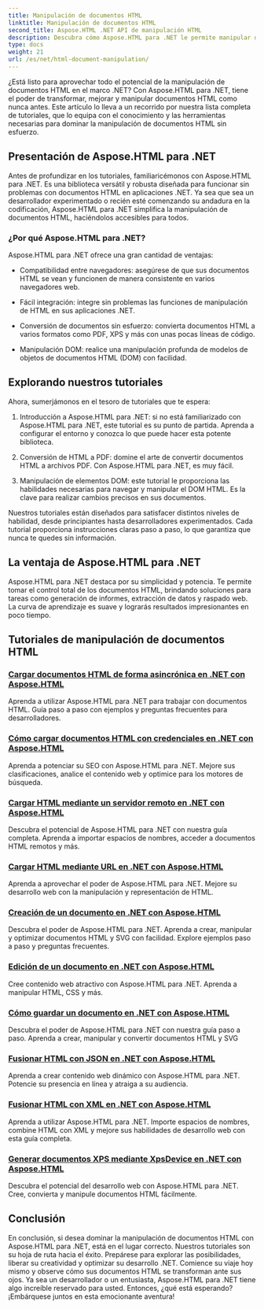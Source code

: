 ```yaml
---
title: Manipulación de documentos HTML
linktitle: Manipulación de documentos HTML
second_title: Aspose.HTML .NET API de manipulación HTML
description: Descubra cómo Aspose.HTML para .NET le permite manipular documentos HTML de manera eficiente. Explore tutoriales que lo guiarán a través del proceso.
type: docs
weight: 21
url: /es/net/html-document-manipulation/
---
```


¿Está listo para aprovechar todo el potencial de la manipulación de documentos HTML en el marco .NET? Con Aspose.HTML para .NET, tiene el poder de transformar, mejorar y manipular documentos HTML como nunca antes. Este artículo lo lleva a un recorrido por nuestra lista completa de tutoriales, que lo equipa con el conocimiento y las herramientas necesarias para dominar la manipulación de documentos HTML sin esfuerzo.

## Presentación de Aspose.HTML para .NET

Antes de profundizar en los tutoriales, familiaricémonos con Aspose.HTML para .NET. Es una biblioteca versátil y robusta diseñada para funcionar sin problemas con documentos HTML en aplicaciones .NET. Ya sea que sea un desarrollador experimentado o recién esté comenzando su andadura en la codificación, Aspose.HTML para .NET simplifica la manipulación de documentos HTML, haciéndolos accesibles para todos.

### ¿Por qué Aspose.HTML para .NET?

Aspose.HTML para .NET ofrece una gran cantidad de ventajas:

- Compatibilidad entre navegadores: asegúrese de que sus documentos HTML se vean y funcionen de manera consistente en varios navegadores web.

- Fácil integración: integre sin problemas las funciones de manipulación de HTML en sus aplicaciones .NET.

- Conversión de documentos sin esfuerzo: convierta documentos HTML a varios formatos como PDF, XPS y más con unas pocas líneas de código.

- Manipulación DOM: realice una manipulación profunda de modelos de objetos de documentos HTML (DOM) con facilidad.

## Explorando nuestros tutoriales

Ahora, sumerjámonos en el tesoro de tutoriales que te espera:

1. Introducción a Aspose.HTML para .NET: si no está familiarizado con Aspose.HTML para .NET, este tutorial es su punto de partida. Aprenda a configurar el entorno y conozca lo que puede hacer esta potente biblioteca.

2. Conversión de HTML a PDF: domine el arte de convertir documentos HTML a archivos PDF. Con Aspose.HTML para .NET, es muy fácil.

3. Manipulación de elementos DOM: este tutorial le proporciona las habilidades necesarias para navegar y manipular el DOM HTML. Es la clave para realizar cambios precisos en sus documentos.

Nuestros tutoriales están diseñados para satisfacer distintos niveles de habilidad, desde principiantes hasta desarrolladores experimentados. Cada tutorial proporciona instrucciones claras paso a paso, lo que garantiza que nunca te quedes sin información.

## La ventaja de Aspose.HTML para .NET

Aspose.HTML para .NET destaca por su simplicidad y potencia. Te permite tomar el control total de los documentos HTML, brindando soluciones para tareas como generación de informes, extracción de datos y raspado web. La curva de aprendizaje es suave y lograrás resultados impresionantes en poco tiempo.

## Tutoriales de manipulación de documentos HTML
### [Cargar documentos HTML de forma asincrónica en .NET con Aspose.HTML](./load-html-doc-asynchronously/)
Aprenda a utilizar Aspose.HTML para .NET para trabajar con documentos HTML. Guía paso a paso con ejemplos y preguntas frecuentes para desarrolladores.
### [Cómo cargar documentos HTML con credenciales en .NET con Aspose.HTML](./load-html-doc-with-credentials/)
Aprenda a potenciar su SEO con Aspose.HTML para .NET. Mejore sus clasificaciones, analice el contenido web y optimice para los motores de búsqueda.
### [Cargar HTML mediante un servidor remoto en .NET con Aspose.HTML](./load-html-using-remote-server/)
Descubra el potencial de Aspose.HTML para .NET con nuestra guía completa. Aprenda a importar espacios de nombres, acceder a documentos HTML remotos y más.
### [Cargar HTML mediante URL en .NET con Aspose.HTML](./load-html-using-url/)
Aprenda a aprovechar el poder de Aspose.HTML para .NET. Mejore su desarrollo web con la manipulación y representación de HTML.
### [Creación de un documento en .NET con Aspose.HTML](./creating-a-document/)
Descubra el poder de Aspose.HTML para .NET. Aprenda a crear, manipular y optimizar documentos HTML y SVG con facilidad. Explore ejemplos paso a paso y preguntas frecuentes.
### [Edición de un documento en .NET con Aspose.HTML](./editing-a-document/)
Cree contenido web atractivo con Aspose.HTML para .NET. Aprenda a manipular HTML, CSS y más.
### [Cómo guardar un documento en .NET con Aspose.HTML](./saving-a-document/)
Descubra el poder de Aspose.HTML para .NET con nuestra guía paso a paso. Aprenda a crear, manipular y convertir documentos HTML y SVG
### [Fusionar HTML con JSON en .NET con Aspose.HTML](./merge-html-with-json/)
Aprenda a crear contenido web dinámico con Aspose.HTML para .NET. Potencie su presencia en línea y atraiga a su audiencia.
### [Fusionar HTML con XML en .NET con Aspose.HTML](./merge-html-with-xml/)
Aprenda a utilizar Aspose.HTML para .NET. Importe espacios de nombres, combine HTML con XML y mejore sus habilidades de desarrollo web con esta guía completa.
### [Generar documentos XPS mediante XpsDevice en .NET con Aspose.HTML](./generate-xps-documents-by-xpsdevice/)
Descubra el potencial del desarrollo web con Aspose.HTML para .NET. Cree, convierta y manipule documentos HTML fácilmente.

## Conclusión

En conclusión, si desea dominar la manipulación de documentos HTML con Aspose.HTML para .NET, está en el lugar correcto. Nuestros tutoriales son su hoja de ruta hacia el éxito. Prepárese para explorar las posibilidades, liberar su creatividad y optimizar su desarrollo .NET. Comience su viaje hoy mismo y observe cómo sus documentos HTML se transforman ante sus ojos. Ya sea un desarrollador o un entusiasta, Aspose.HTML para .NET tiene algo increíble reservado para usted. Entonces, ¿qué está esperando? ¡Embárquese juntos en esta emocionante aventura!